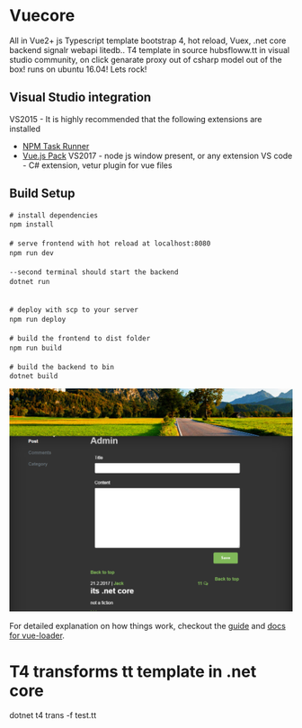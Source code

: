 # Vuecore

All in Vue2+ js Typescript template bootstrap 4, hot reload, Vuex, .net core backend signalr webapi litedb..
T4 template in source hubsfloww.tt in visual studio community, on click genarate proxy out of csharp model out of the box!
runs on ubuntu 16.04!
 Lets rock!

## Visual Studio integration
VS2015 - It is highly recommended that the following extensions are installed
- [NPM Task Runner](https://visualstudiogallery.msdn.microsoft.com/8f2f2cbc-4da5-43ba-9de2-c9d08ade4941)
- [Vue.js Pack](https://visualstudiogallery.msdn.microsoft.com/30fd019a-7b90-4f75-bb54-b8f49f18fbe1)
VS2017 - node js window present, or any extension
VS code - C# extension, vetur plugin for vue files
## Build Setup

``` cmd
# install dependencies
npm install

# serve frontend with hot reload at localhost:8080
npm run dev

--second terminal should start the backend
dotnet run


# deploy with scp to your server
npm run deploy

# build the frontend to dist folder
npm run build

# build the backend to bin
dotnet build 
```
![screenshot](/vuecore/src/assets/screen1.png)

For detailed explanation on how things work, checkout the [guide](http://vuejs-templates.github.io/webpack/) and [docs for vue-loader](http://vuejs.github.io/vue-loader).

# T4 transforms tt template in .net core
dotnet t4 trans -f test.tt

